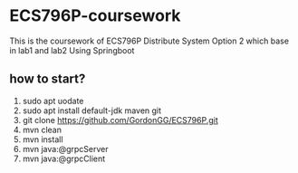 # ECS796P-coursework
This is the coursework of ECS796P Distribute System Option 2 which base in lab1 and lab2
Using Springboot 
## how to start?
1. sudo apt uodate 
2. sudo apt install default-jdk maven git
3. git clone https://github.com/GordonGG/ECS796P.git
4. mvn clean
5. mvn install
6. mvn java:@grpcServer
7. mvn java:@grpcClient
